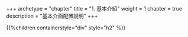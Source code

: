 +++
archetype = "chapter"
title = "1. 基本介紹"
weight = 1
chapter = true
description = "基本介面配置說明"
+++

{{%children containerstyle="div" style="h2" %}}